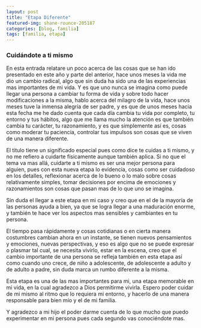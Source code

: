 ```yaml
---
layout: post
title: "Etapa Diferente"
featured-img: shane-rounce-205187
categories: [blog, familia]
tags: [familia, etapa]
---
```


### Cuidándote a ti mismo

 En esta entrada relatare un poco acerca de las cosas que se han ido  presentado en este año y parte del anterior, hace unos meses la vida me  dio un cambio radical, algo que sin duda ha sido una de las experiencias mas importantes de mi vida. Y es que uno nunca se imagina como puede  llegar una persona a cambiar tu forma de vida y sobre todo hacer  modificaciones a la misma, hablo acerca del milagro de la vida, hace  unos meses tuve la inmensa alegría de ser padre, y es que  de unos meses hacia esta fecha me he dado cuenta que cada día cambia tu vida por  completo, tu entorno y tus hábitos, algo que me llama mucho la atención  es que también cambia tu carácter, tu razonamiento, y es que simplemente así es, cosas como moderar tu paciencia, controlar tus impulsos son  cosas que se viven de una manera diferente.

 El titulo tiene un significado especial pues como dice te cuidas a ti  mismo, y no me refiero a cuidarte físicamente aunque también aplica. Si  no que el tema va mas allá, cuidarte a ti mismo es ser una mejor persona para alguien, pues con esta nueva etapa lo evidencia, cosas como ser  cuidadoso en los detalles, reflexionar acerca de lo bueno o lo malo  sobre cosas relativamente simples, tomar decisiones por encima de  emociones y razonamientos son cosas que pasan mas de lo que uno se  imagina.

Sin duda el llegar a este etapa en mi caso y creo que en el de la mayoría de las personas ayuda a bien, ya que se logra   llegar a una maduración enorme, y también te hace ver los aspectos mas  sensibles y cambiantes en tu persona. 

El tiempo pasa rápidamente y cosas cotidianas o en  cierta manera costumbres cambian ahora en un instante, se tienen nuevos  pensamientos y emociones, nuevas perspectivas, y eso es algo que no se  puede expresar o plasmar tal cual, se necesita vivirlo, estar en la  escena, creo que el cambio importante de una persona se refleja también  en esta etapa así como cuando uno  crece, de niño a adolescente, de  adolescente a adulto y de adulto a padre, sin duda marca un rumbo  diferente a la misma.

Esta etapa es una de las mas importantes para mi,   una etapa memorable en mi vida, en la cual agradezco a Dios permitirme  vivirla. Espero poder cuidar de mi mismo al ritmo que lo requiera mi  entorno, y hacerlo de una manera responsable para bien mío y el de mi  familia.

Y agradezco a mi hijo el poder darme cuenta de lo que mucho que puedo experimentar en mi persona pues cada segundo vas  conociéndote  mas.